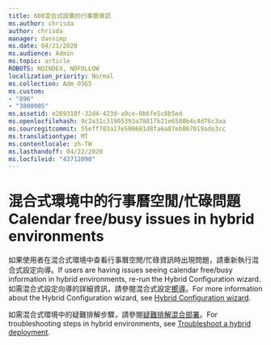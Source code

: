 ```yaml
---
title: 608混合式設置的行事曆資訊
ms.author: chrisda
author: chrisda
manager: dansimp
ms.date: 04/21/2020
ms.audience: Admin
ms.topic: article
ROBOTS: NOINDEX, NOFOLLOW
localization_priority: Normal
ms.collection: Adm_O365
ms.custom:
- "896"
- "3800005"
ms.assetid: e269310f-32d4-423d-a9ce-0b6fe5c8b5ed
ms.openlocfilehash: 9c2a31c31905393a78817b21e6580b4c4d76c3aa
ms.sourcegitcommit: 55eff703a17e500681d8fa6a87eb067019ade3cc
ms.translationtype: MT
ms.contentlocale: zh-TW
ms.lasthandoff: 04/22/2020
ms.locfileid: "43712090"
---
```

# <a name="calendar-freebusy-issues-in-hybrid-environments"></a><span data-ttu-id="2ed21-102">混合式環境中的行事曆空閒/忙碌問題</span><span class="sxs-lookup"><span data-stu-id="2ed21-102">Calendar free/busy issues in hybrid environments</span></span>

<span data-ttu-id="2ed21-103">如果使用者在混合式環境中查看行事曆空閒/忙碌資訊時出現問題，請重新執行混合式設定向導。</span><span class="sxs-lookup"><span data-stu-id="2ed21-103">If users are having issues seeing calendar free/busy information in hybrid environments, re-run the Hybrid Configuration wizard.</span></span> <span data-ttu-id="2ed21-104">如需混合式設定向導的詳細資訊，請參閱混合式設定[嚮導](https://go.microsoft.com/fwlink/p/?linkid=528149)。</span><span class="sxs-lookup"><span data-stu-id="2ed21-104">For more information about the Hybrid Configuration wizard, see [Hybrid Configuration wizard](https://go.microsoft.com/fwlink/p/?linkid=528149).</span></span>

<span data-ttu-id="2ed21-105">如需混合式環境中的疑難排解步驟，請參閱[疑難排解混合部署](https://technet.microsoft.com/library/jj659053.aspx)。</span><span class="sxs-lookup"><span data-stu-id="2ed21-105">For troubleshooting steps in hybrid environments, see [Troubleshoot a hybrid deployment](https://technet.microsoft.com/library/jj659053.aspx).</span></span>
